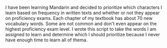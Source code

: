 I have been learning Mandarin and decided to prioritize which characters I learn based on frequency in written texts and whether or not they appear on proficiency exams. Each chapter of my textbook has about 70 new vocabulary words. Some are not common and don't even appear on the highest proficiency exam level. I wrote this script to take the words I am assigned to learn and determine which I should prioritize because I never have enough time to learn all of thema. 
